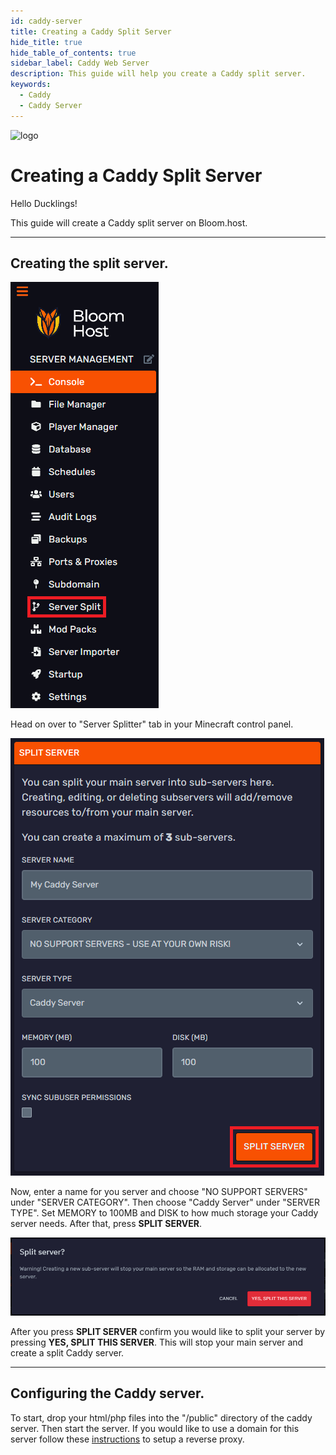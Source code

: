 ```yaml
---
id: caddy-server
title: Creating a Caddy Split Server
hide_title: true
hide_table_of_contents: true
sidebar_label: Caddy Web Server
description: This guide will help you create a Caddy split server.
keywords:
  - Caddy
  - Caddy Server
---
```


<div class="text--center">
<img src="https://bloom.host/logo-white.svg" alt="logo" height="50%" width="50%"/>
<h1>Creating a Caddy Split Server</h1>
</div>

Hello Ducklings!

This guide will create a Caddy split server on Bloom.host.

---

## Creating the split server.

![caddyserver](../../static/imgs/extras/caddy_server/1.PNG)

Head on over to "Server Splitter" tab in your Minecraft control panel.

![caddyserver](../../static/imgs/extras/caddy_server/2.PNG)

Now, enter a name for you server and choose "NO SUPPORT SERVERS" under "SERVER CATEGORY". Then choose "Caddy Server" under "SERVER TYPE". Set MEMORY to 100MB and DISK to how much storage your Caddy server needs. After that, press **SPLIT SERVER**.

![caddyserver](../../static/imgs/extras/caddy_server/3.PNG)

After you press **SPLIT SERVER** confirm you would like to split your server by pressing **YES, SPLIT THIS SERVER**. This will stop your main server and create a split Caddy server.

---

## Configuring the Caddy server.

To start, drop your html/php files into the "/public" directory of the caddy server. Then start the server.
If you would like to use a domain for this server follow these [instructions](https://docs.bloom.host/ports-and-proxies/) to setup a reverse proxy.
